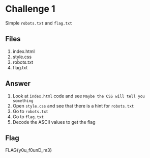 # Challenge 1

Simple `robots.txt` and `flag.txt`

## Files
1. index.html
2. style.css
3. robots.txt
4. flag.txt

## Answer
1. Look at `index.html` code and see ` Maybe the CSS will tell you something `
2. Open `style.css` and see that there is a hint for `robots.txt`
3. Go to `robots.txt`
4. Go to `flag.txt`
5. Decode the ASCII values to get the flag

## Flag
FLAG{y0u_f0unD_m3}